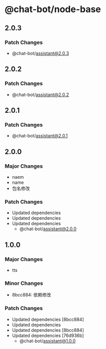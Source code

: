 # @chat-bot/node-base

## 2.0.3

### Patch Changes

- @chat-bot/assistant@2.0.3

## 2.0.2

### Patch Changes

- @chat-bot/assistant@2.0.2

## 2.0.1

### Patch Changes

- @chat-bot/assistant@2.0.1

## 2.0.0

### Major Changes

- naem
- name
- 包名修改

### Patch Changes

- Updated dependencies
- Updated dependencies
- Updated dependencies
  - @chat-bot/assistant@2.0.0

## 1.0.0

### Major Changes

- tts

### Minor Changes

- 8bcc884: 依赖修改

### Patch Changes

- Updated dependencies [8bcc884]
- Updated dependencies
- Updated dependencies [8bcc884]
- Updated dependencies [76d936b]
  - @chat-bot/assistant@1.0.0

